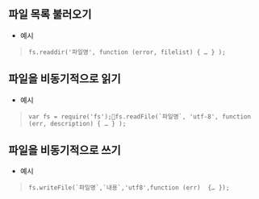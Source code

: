 ## 파일 목록 불러오기

- 예시

> ```Javscript
> fs.readdir('파일명', function (error, filelist) { … } );
> ```

## 파일을 비동기적으로 읽기

- 예시

> ```Javscript
> var fs = require('fs');fs.readFile(`파일명`, 'utf-8', function (err, description) { … } );
> ```

## 파일을 비동기적으로 쓰기

- 예시

> ```Javscript
> fs.writeFile(`파일명`,`내용`,'utf8',function (err)  {… });
> ```